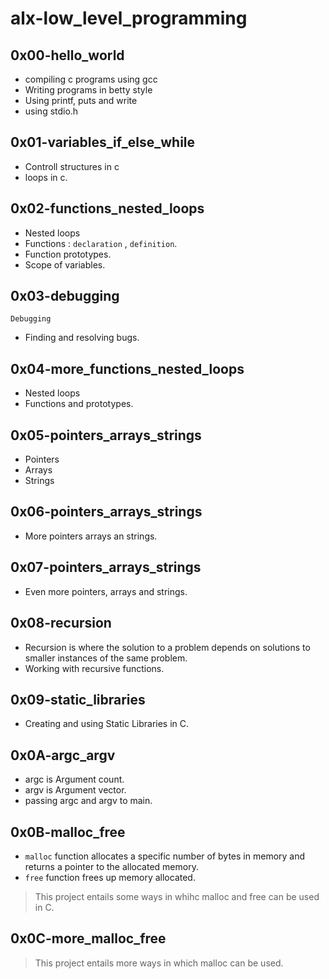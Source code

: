 # alx-low_level_programming

## 0x00-hello_world
- compiling c programs using gcc
- Writing programs in betty style
- Using printf, puts and write
- using stdio.h

## 0x01-variables_if_else_while
- Controll structures in c
- loops in c.

## 0x02-functions_nested_loops
- Nested loops
- Functions : ``` declaration ``` , ``` definition ```.
- Function prototypes.
- Scope of variables.

## 0x03-debugging
``` Debugging ```
- Finding and resolving bugs.

## 0x04-more_functions_nested_loops
- Nested loops
- Functions and prototypes.

## 0x05-pointers_arrays_strings
- Pointers
- Arrays
- Strings

## 0x06-pointers_arrays_strings
- More pointers arrays an strings.

## 0x07-pointers_arrays_strings
- Even more pointers, arrays and strings.

## 0x08-recursion
- Recursion is where the solution to a problem depends on solutions to smaller instances of the same problem.
- Working with recursive functions.

## 0x09-static_libraries
- Creating and using Static Libraries in C.

## 0x0A-argc_argv
- argc is Argument count.
- argv is Argument vector.
- passing argc and argv to main.

## 0x0B-malloc_free
- ``` malloc ``` function allocates a specific number of bytes in memory and returns a pointer to the allocated memory.
- ``` free ``` function frees up memory allocated.
> This project entails some ways in whihc malloc and free can be used in C.

## 0x0C-more_malloc_free
> This project entails more ways in which malloc can be used.


